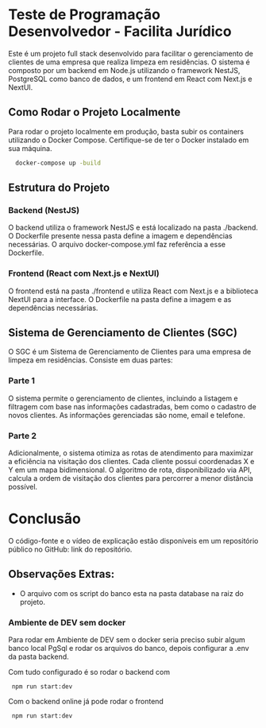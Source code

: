 # Teste de Programação Desenvolvedor - Facilita Jurídico

Este é um projeto full stack desenvolvido para facilitar o gerenciamento de clientes de uma empresa que realiza limpeza em residências. O sistema é composto por um backend em Node.js utilizando o framework NestJS, PostgreSQL como banco de dados, e um frontend em React com Next.js e NextUI.

## Como Rodar o Projeto Localmente

Para rodar o projeto localmente em produção, basta subir os containers utilizando o Docker Compose. Certifique-se de ter o Docker instalado em sua máquina.

```bash
  docker-compose up -build
```

## Estrutura do Projeto

### Backend (NestJS)
O backend utiliza o framework NestJS e está localizado na pasta ./backend. O Dockerfile presente nessa pasta define a imagem e dependências necessárias. O arquivo docker-compose.yml faz referência a esse Dockerfile.

### Frontend (React com Next.js e NextUI)
O frontend está na pasta ./frontend e utiliza React com Next.js e a biblioteca NextUI para a interface. O Dockerfile na pasta define a imagem e as dependências necessárias.

## Sistema de Gerenciamento de Clientes (SGC)

O SGC é um Sistema de Gerenciamento de Clientes para uma empresa de limpeza em residências. Consiste em duas partes:

### Parte 1
O sistema permite o gerenciamento de clientes, incluindo a listagem e filtragem com base nas informações cadastradas, bem como o cadastro de novos clientes. As informações gerenciadas são nome, email e telefone.

### Parte 2

Adicionalmente, o sistema otimiza as rotas de atendimento para maximizar a eficiência na visitação dos clientes. Cada cliente possui coordenadas X e Y em um mapa bidimensional. O algoritmo de rota, disponibilizado via API, calcula a ordem de visitação dos clientes para percorrer a menor distância possível.

# Conclusão
O código-fonte e o vídeo de explicação estão disponíveis em um repositório público no GitHub: link do repositório.




## Observações Extras:

- O arquivo com os script do banco esta na pasta database na raiz do projeto.

### Ambiente de DEV sem docker

Para rodar em Ambiente de DEV sem o docker seria preciso subir algum banco local PgSql e rodar os arquivos do banco, depois configurar a .env da pasta backend.

Com tudo configurado é so rodar o backend com 
``` 
 npm run start:dev
```
Com o backend online já pode rodar o frontend
``` 
 npm run start:dev
```
